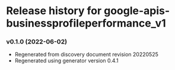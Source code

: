 # Release history for google-apis-businessprofileperformance_v1

### v0.1.0 (2022-06-02)

* Regenerated from discovery document revision 20220525
* Regenerated using generator version 0.4.1

